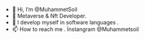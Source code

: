 - 👋 Hi, I’m @MuhammetSoil
- 👀 Metaverse & Nft Developer.
- 🌱 I develop myself in software languages .
- 📫 How to reach me . İnstangram @Muhammetsoil

<!---


--->


